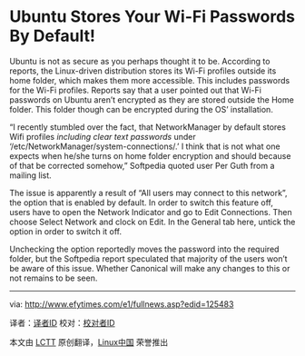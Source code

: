Ubuntu Stores Your Wi-Fi Passwords By Default!
================================================================================
Ubuntu is not as secure as you perhaps thought it to be. According to reports, the Linux-driven distribution stores its Wi-Fi profiles outside its home folder, which makes them more accessible. This includes passwords for the Wi-Fi profiles. Reports say that a user pointed out that Wi-Fi passwords on Ubuntu aren’t encrypted as they are stored outside the Home folder. This folder though can be encrypted during the OS’ installation.

“I recently stumbled over the fact, that NetworkManager by default stores Wifi profiles *including clear text passwords* under ‘/etc/NetworkManager/system-connections/.’ I think that is not what one expects when he/she turns on home folder encryption and should because of that be corrected somehow,” Softpedia quoted user Per Guth from a mailing list.

The issue is apparently a result of “All users may connect to this network”, the option that is enabled by default. In order to switch this feature off, users have to open the Network Indicator and go to Edit Connections. Then choose Select Network and clock on Edit. In the General tab here, untick the option in order to switch it off.

Unchecking the option reportedly moves the password into the required folder, but the Softpedia report speculated that majority of the users won’t be aware of this issue. Whether Canonical will make any changes to this or not remains to be seen. 

--------------------------------------------------------------------------------

via: http://www.efytimes.com/e1/fullnews.asp?edid=125483

译者：[译者ID](https://github.com/译者ID) 校对：[校对者ID](https://github.com/校对者ID)

本文由 [LCTT](https://github.com/LCTT/TranslateProject) 原创翻译，[Linux中国](http://linux.cn/) 荣誉推出